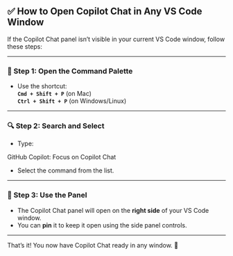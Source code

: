 ## ✅ How to Open Copilot Chat in Any VS Code Window

If the Copilot Chat panel isn’t visible in your current VS Code window, follow these steps:

---

### 🧭 Step 1: Open the Command Palette

- Use the shortcut:  
  **`Cmd + Shift + P`** (on Mac)  
  **`Ctrl + Shift + P`** (on Windows/Linux)

---

### 🔍 Step 2: Search and Select

- Type:  

GitHub Copilot: Focus on Copilot Chat

- Select the command from the list.

---

### 💬 Step 3: Use the Panel

- The Copilot Chat panel will open on the **right side** of your VS Code window.
- You can **pin** it to keep it open using the side panel controls.

---

That’s it! You now have Copilot Chat ready in any window. 🚀
